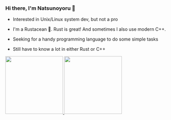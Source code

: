 ### Hi there, I'm Natsunoyoru 👋

- Interested in Unix/Linux system dev, but not a pro

- I'm a Rustacean 🦀. Rust is great! And sometimes I also use modern C++.

- Seeking for a handy programming language to do some simple tasks

- Still have to know a lot in either Rust or C++

<a href="https://github.com/natsunoyoru97">
  <img height="180em" src="https://github-readme-stats.vercel.app/api?username=natsunoyoru97&show_icons=true&theme=tokyonight" />
  <img height="180em" src="https://github-readme-stats.vercel.app/api/top-langs/?username=natsunoyoru97&&layout=compact&exclude_repo=30daysOS_vitality,github-readme-stats,my-resume,hexo-theme-yilia-dracula,natsunoyoru97.github.io&theme=tokyonight" />
</a>
